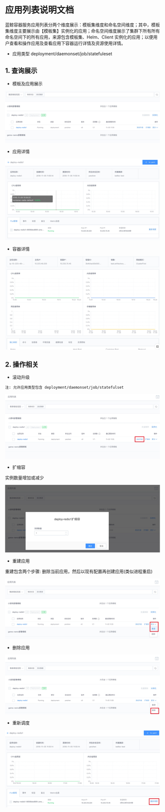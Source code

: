 # 应用列表说明文档

蓝鲸容器服务应用列表分两个维度展示：模板集维度和命名空间维度；其中，模板集维度主要展示由【模板集】实例化的应用；命名空间维度展示了集群下所有所有命名空间下的所有应用，来源包含模板集、Helm、Client 实例化的应用；以便用户查看和操作应用及查看应用下容器运行详情及资源使用详情。

- 应用类型
deployment/daemonset/job/statefuleset

## 1. 查询展示

- 模板及应用展示

![](../assets/application/template_instance.jpg)

- 应用详情

![](../assets/application/instance_detail.jpg)

- 容器详情

![](../assets/application/container_detail.jpg)

## 2. 操作相关
- 滚动升级

`注: 允许应用类型包含 deployment/daemonset/job/statefulset`

![](../assets/application/rollingupdate.jpg)

- 扩缩容

实例数量增加或减少

![](../assets/application/scale.jpg)

- 重建应用

重建包含两个步骤: 删除当前应用，然后以现有配置再创建应用(类似进程重启)

![](../assets/application/recreate.jpg)

- 删除应用

![](../assets/application/delete.jpg)

- 重新调度

![](../assets/application/reschedule.jpg)
